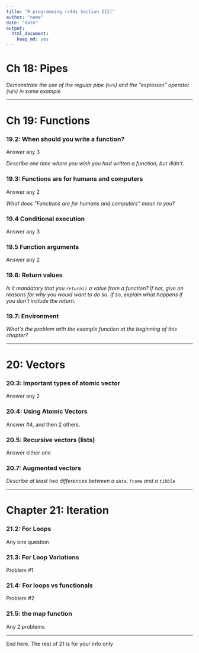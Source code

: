 ```yaml
---
title: "R programming (r4ds Section III)"
author: "name"
date: "date"
output: 
  html_document: 
    keep_md: yes
---
```


# Ch 18: Pipes

_Demonstrate the use of the regular pipe (`%>%`) and the "explosion" operator (`%$%`) in some example_

----

# Ch 19: Functions

### 19.2: When should you write a function?
Answer any 3

_Describe one time where you wish you had written a function, but didn't._


### 19.3: Functions are for humans and computers
Answer any 2

_What does "Functions are for humans and computers" mean to you?_

### 19.4 Conditional execution
Answer any 3

### 19.5 Function arguments
Answer any 2

### 19.6: Return values
_Is it mandatory that you `return()` a value from a function? If not, give on reasons for why you would want to do so. If so, explain what happens if you don't include the return._

### 19.7: Environment
_What's the problem with the example function at the beginning of this chapter?_

----

# 20: Vectors

###  20.3: Important types of atomic vector
Answer any 2

### 20.4: Using Atomic Vectors
Answer #4, and then 2 others. 

### 20.5: Recursive vectors (lists)
Answer either one

### 20.7: Augmented vectors

_Describe at least two differences between a `data.frame` and a `tibble`_

----

# Chapter 21: Iteration

### 21.2: For Loops
Any one question

### 21.3: For Loop Variations
Problem #1

### 21.4: For loops vs functionals
Problem #2

### 21.5: the map function
Any 2 problems

----

End here. The rest of 21 is for your info only

